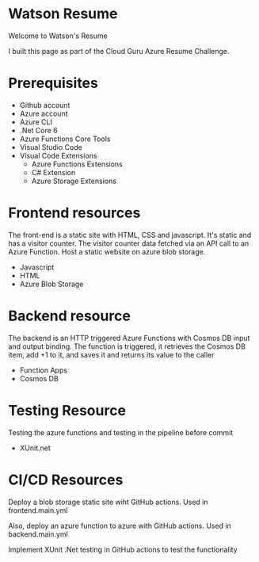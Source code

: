 # Watson Resume

Welcome to Watson's Resume

I built this page as part of the Cloud Guru Azure Resume Challenge.

# Prerequisites

- Github account 
- Azure account
- Azure CLI
- .Net Core 6
- Azure Functions Core Tools
- Visual Studio Code
- Visual Code Extensions
    - Azure Functions Extensions
    - C# Extension
    - Azure Storage Extensions

# Frontend resources

The front-end is a static site with HTML, CSS and javascript. It's static and has a visitor counter. The visitor counter data fetched via an API call to an Azure Function. Host a static website on azure blob storage.

- Javascript
- HTML
- Azure Blob Storage


# Backend resource

The backend is an HTTP triggered Azure Functions with Cosmos DB input and output binding. The function is triggered, it retrieves the Cosmos DB item, add +1 to it, and saves it and returns its value to the caller

- Function Apps
- Cosmos DB 


# Testing Resource

Testing the azure functions and testing in the pipeline before commit

- XUnit.net

# CI/CD Resources

Deploy a blob storage static site wiht GitHub actions. Used in frontend.main.yml

Also, deploy an azure function to azure with GitHub actions. Used in backend.main.yml

Implement XUnit .Net testing in GitHub actions to test the functionality

